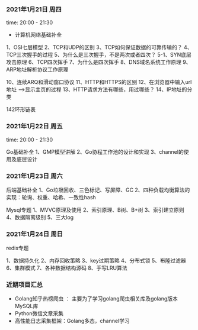 
### 2021年1月21日  周四
time: 20:00 - 21:30

- 计算机网络基础补全

1、OSI七层模型
2、TCP和UDP的区别
3、TCP如何保证数据的可靠传输的？
4、TCP三次握手的过程
5、为什么是三次握手，不是两次或者四次？
5-1、SYN底层攻击原理
6、TCP四次挥手
7、为什么是四次挥手
8、DNS域名系统工作原理
9、ARP地址解析协议工作原理

10、连续ARQ和滑动窗口协议
11、HTTP和HTTPS的区别
12、在浏览器中输入url地址 -->显示主页的过程
13、HTTP请求方法有哪些，用过哪些？
14、IP地址的分类


142环形链表


### 2021年1月22日 周五
time: 20:00 - 21:30

Go基础补全
1、GMP模型讲解
2、Go协程工作池的设计和实现
3、channel的使用及底层设计


### 2021年1月23日 周六
后端基础补全
1、Go垃圾回收、三色标记、写屏障、GC
2、四种负载均衡算法的实现：轮询、权重、哈希、一致性hash


Mysql专题
1、MVVC原理及使用
2、索引原理、B树、B+树
3、索引建立原则
4、数据隔离级别
5、三大log


### 2021年1月24日 周日
redis专题

1、数据持久化
2、内存回收策略
3、key过期策略
4、分布式锁
5、布隆过滤器
6、集群模式
7、各种数据结构源码
8、手写LRU算法





### 近期项目汇总
- Golang知乎热榜爬虫 ： 主要为了学习golang爬虫相关库及golang版本MySQL库
- Python微信文章采集
- 高性能日志采集框架：Golang多态，channel学习








